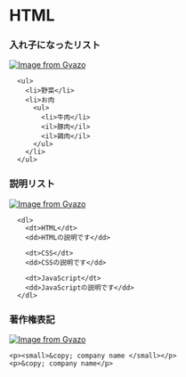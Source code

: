 # HTML

### 入れ子になったリスト

[![Image from Gyazo](https://i.gyazo.com/346f15f5e1fb40675933db6bd7e0747a.png)](https://gyazo.com/346f15f5e1fb40675933db6bd7e0747a)

```
  <ul>
    <li>野菜</li>
    <li>お肉
      <ul>
        <li>牛肉</li>
        <il>豚肉</il>
        <il>鶏肉</il>
      </ul>
    </li>
  </ul>
```

### 説明リスト

[![Image from Gyazo](https://i.gyazo.com/9131639189f86ea2da0fda8504fdb1e5.png)](https://gyazo.com/9131639189f86ea2da0fda8504fdb1e5)

```
  <dl>
    <dt>HTML</dt>
    <dd>HTMLの説明です</dd>

    <dt>CSS</dt>
    <dd>CSSの説明です</dd>

    <dt>JavaScript</dt>
    <dd>JavaScriptの説明です</dd>
  </dl>
```

### 著作権表記

[![Image from Gyazo](https://i.gyazo.com/9449a6535704af257dec256b48671890.png)](https://gyazo.com/9449a6535704af257dec256b48671890)

```
<p><small>&copy; company name </small></p>
<p>&copy; company name</p>
```

